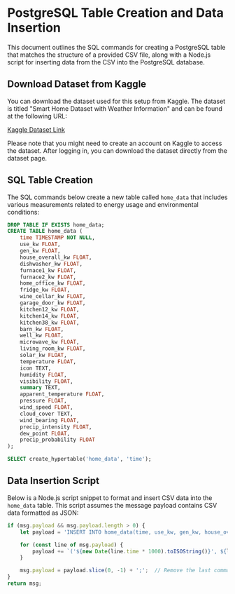 # PostgreSQL Table Creation and Data Insertion

This document outlines the SQL commands for creating a PostgreSQL table that matches the structure of a provided CSV file, along with a Node.js script for inserting data from the CSV into the PostgreSQL database.

## Download Dataset from Kaggle

You can download the dataset used for this setup from Kaggle. The dataset is titled "Smart Home Dataset with Weather Information" and can be found at the following URL:

[Kaggle Dataset Link](https://www.kaggle.com/datasets/taranvee/smart-home-dataset-with-weather-information)

Please note that you might need to create an account on Kaggle to access the dataset. After logging in, you can download the dataset directly from the dataset page.


## SQL Table Creation

The SQL commands below create a new table called `home_data` that includes various measurements related to energy usage and environmental conditions:

```sql
DROP TABLE IF EXISTS home_data;
CREATE TABLE home_data (
    time TIMESTAMP NOT NULL,
    use_kw FLOAT,
    gen_kw FLOAT,
    house_overall_kw FLOAT,
    dishwasher_kw FLOAT,
    furnace1_kw FLOAT,
    furnace2_kw FLOAT,
    home_office_kw FLOAT,
    fridge_kw FLOAT,
    wine_cellar_kw FLOAT,
    garage_door_kw FLOAT,
    kitchen12_kw FLOAT,
    kitchen14_kw FLOAT,
    kitchen38_kw FLOAT,
    barn_kw FLOAT,
    well_kw FLOAT,
    microwave_kw FLOAT,
    living_room_kw FLOAT,
    solar_kw FLOAT,
    temperature FLOAT,
    icon TEXT,
    humidity FLOAT,
    visibility FLOAT,
    summary TEXT,
    apparent_temperature FLOAT,
    pressure FLOAT,
    wind_speed FLOAT,
    cloud_cover TEXT,
    wind_bearing FLOAT,
    precip_intensity FLOAT,
    dew_point FLOAT,
    precip_probability FLOAT
);

SELECT create_hypertable('home_data', 'time');
```

## Data Insertion Script

Below is a Node.js script snippet to format and insert CSV data into the `home_data` table. This script assumes the message payload contains CSV data formatted as JSON:

```javascript
if (msg.payload && msg.payload.length > 0) {
    let payload = 'INSERT INTO home_data(time, use_kw, gen_kw, house_overall_kw, dishwasher_kw, furnace1_kw, furnace2_kw, home_office_kw, fridge_kw, wine_cellar_kw, garage_door_kw, kitchen12_kw, kitchen14_kw, kitchen38_kw, barn_kw, well_kw, microwave_kw, living_room_kw, solar_kw, temperature, icon, humidity, visibility, summary, apparent_temperature, pressure, wind_speed, cloud_cover, wind_bearing, precip_intensity, dew_point, precip_probability) VALUES ';

    for (const line of msg.payload) {
        payload += `('${new Date(line.time * 1000).toISOString()}', ${line['use [kW]']}, ${line['gen [kW]']}, ${line['House overall [kW]']}, ${line['Dishwasher [kW]']}, ${line['Furnace 1 [kW]']}, ${line['Furnace 2 [kW]']}, ${line['Home office [kW]']}, ${line['Fridge [kW]']}, ${line['Wine cellar [kW]']}, ${line['Garage door [kW]']}, ${line['Kitchen 12 [kW]']}, ${line['Kitchen 14 [kW]']}, ${line['Kitchen 38 [kW]']}, ${line['Barn [kW]']}, ${line['Well [kW]']}, ${line['Microwave [kW]']}, ${line['Living room [kW]']}, ${line['Solar [kW]']}, ${line['temperature']}, '${line['icon']}', ${line['humidity']}, ${line['visibility']}, '${line['summary']}', ${line['apparentTemperature']}, ${line['pressure']}, ${line['windSpeed']}, '${line['cloudCover']}', ${line['windBearing']}, ${line['precipIntensity']}, ${line['dewPoint']}, ${line['precipProbability']}),`;
    }

    msg.payload = payload.slice(0, -1) + ';';  // Remove the last comma and end the statement with a semicolon
}
return msg;
```
